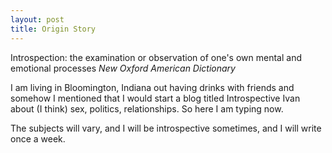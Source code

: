 ```yaml
---
layout: post
title: Origin Story
---
```


Introspection: the examination or observation of one's own mental and emotional processes
*New Oxford American Dictionary*

I am living in Bloomington, Indiana out having drinks with friends and somehow I mentioned that I would start a blog titled Introspective Ivan about (I think) sex, politics, relationships.  So here I am typing now.

The subjects will vary, and I will be introspective sometimes, and I will write once a week.